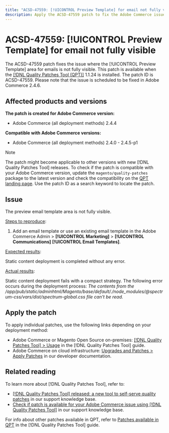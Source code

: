 ```yaml
---
title: "ACSD-47559: [!UICONTROL Preview Template] for email not fully visible"
description: Apply the ACSD-47559 patch to fix the Adobe Commerce issue where static content deploy fails when using compact strategy.
---
```


# ACSD-47559: [!UICONTROL Preview Template] for email not fully visible

The ACSD-47559 patch fixes the issue where the [!UICONTROL Preview Template] area for emails is not fully visible. This patch is available when the [[!DNL Quality Patches Tool (QPT)]](https://experienceleague.adobe.com/docs/commerce-knowledge-base/kb/announcements/commerce-announcements/magento-quality-patches-released-new-tool-to-self-serve-quality-patches.html) 1.1.24 is installed. The patch ID is ACSD-47559. Please note that the issue is scheduled to be fixed in Adobe Commerce 2.4.6.

## Affected products and versions

**The patch is created for Adobe Commerce version:**

* Adobe Commerce (all deployment methods) 2.4.4

**Compatible with Adobe Commerce versions:**

* Adobe Commerce (all deployment methods) 2.4.0 - 2.4.5-p1

>[!NOTE]
>
>The patch might become applicable to other versions with new [!DNL Quality Patches Tool] releases. To check if the patch is compatible with your Adobe Commerce version, update the `magento/quality-patches` package to the latest version and check the compatibility on the [QPT landing page](https://experienceleague.adobe.com/tools/commerce-quality-patches/index.html). Use the patch ID as a search keyword to locate the patch.

## Issue

The preview email template area is not fully visible.

<u>Steps to reproduce</u>:

1. Add an email template or use an existing email template in the Adobe Commerce Admin > **[!UICONTROL Marketing]** > **[!UICONTROL Communications]** **[!UICONTROL Email Templates]**.

<u>Expected results</u>:

Static content deployment is completed without any error.

<u>Actual results</u>:

Static content deployment fails with a compact strategy. The following error occurs during the deployment process: *The contents from the /app/pub/static/adminhtml/Magento/base/default/./node_modules/@spectrum-css/vars/dist/spectrum-global.css file can't be read.*

## Apply the patch

To apply individual patches, use the following links depending on your deployment method:

* Adobe Commerce or Magento Open Source on-premises: [[!DNL Quality Patches Tool] > Usage](https://experienceleague.adobe.com/docs/commerce-operations/tools/quality-patches-tool/usage.html) in the [!DNL Quality Patches Tool] guide.
* Adobe Commerce on cloud infrastructure: [Upgrades and Patches > Apply Patches](https://experienceleague.adobe.com/docs/commerce-cloud-service/user-guide/develop/upgrade/apply-patches.html) in our developer documentation.

## Related reading

To learn more about [!DNL Quality Patches Tool], refer to:

* [[!DNL Quality Patches Tool] released: a new tool to self-serve quality patches](/help/announcements/adobe-commerce-announcements/magento-quality-patches-released-new-tool-to-self-serve-quality-patches.md) in our support knowledge base.
* [Check if patch is available for your Adobe Commerce issue using [!DNL Quality Patches Tool]](/help/support-tools/patches-available-in-qpt-tool/check-patch-for-magento-issue-with-magento-quality-patches.md) in our support knowledge base.

For info about other patches available in QPT, refer to [Patches available in QPT](https://experienceleague.adobe.com/tools/commerce-quality-patches/index.html) in the [!DNL Quality Patches Tool] guide.
